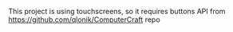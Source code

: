 This project is using touchscreens, so it requires buttons API from 
https://github.com/qlonik/ComputerCraft repo
